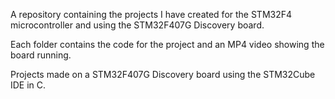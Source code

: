 A repository containing the projects I have created for the STM32F4 microcontroller and using the STM32F407G Discovery board.

Each folder contains the code for the project and an MP4 video showing the board running.

Projects made on a STM32F407G Discovery board using the STM32Cube IDE in C.
